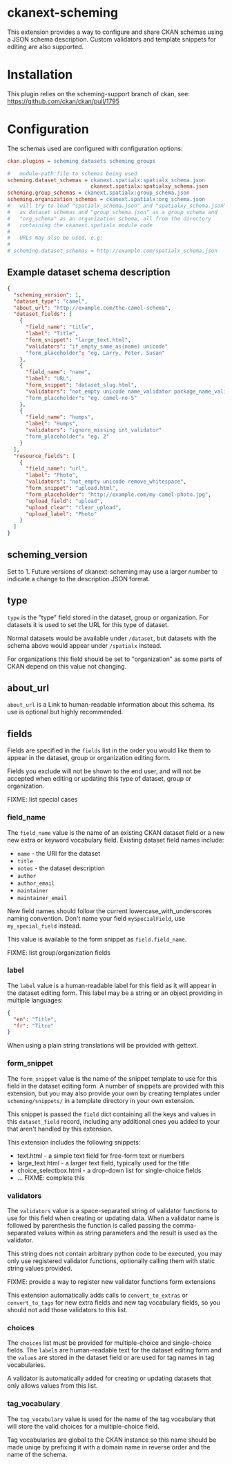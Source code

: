 ckanext-scheming
================

This extension provides a way to configure and share
CKAN schemas using a JSON schema description. Custom
validators and template snippets for editing are also
supported.


Installation
============

This plugin relies on the scheming-support branch
of ckan, see: https://github.com/ckan/ckan/pull/1795


Configuration
=============

The schemas used are configured with configuration options:

```ini
ckan.plugins = scheming_datasets scheming_groups

#   module-path:file to schemas being used
scheming.dataset_schemas = ckanext.spatialx:spatialx_schema.json
                           ckanext.spatialx:spatialxy_schema.json
scheming.group_schemas = ckanext.spatialx:group_schema.json
scheming.organization_schemas = ckanext.spatialx:org_schema.json
#   will try to load "spatialx_schema.json" and "spatialxy_schema.json"
#   as dataset schemas and "group_schema.json" as a group schema and
#   "org_schema" as an organization schema, all from the directory
#   containing the ckanext.spatialx module code
#
#   URLs may also be used, e.g:
#
# scheming.dataset_schemas = http://example.com/spatialx_schema.json
```


Example dataset schema description
----------------------------------

```json
{
  "scheming_version": 1,
  "dataset_type": "camel",
  "about_url": "http://example.com/the-camel-schema",
  "dataset_fields": [
    {
      "field_name": "title",
      "label": "Title",
      "form_snippet": "large_text.html",
      "validators": "if_empty_same_as(name) unicode"
      "form_placeholder": "eg. Larry, Peter, Susan"
    },
    {
      "field_name": "name",
      "label": "URL",
      "form_snippet": "dataset_slug.html",
      "validators": "not_empty unicode name_validator package_name_validator"
      "form_placeholder": "eg. camel-no-5"
    },
    {
      "field_name": "humps",
      "label": "Humps",
      "validators": "ignore_missing int_validator"
      "form_placeholder": "eg. 2"
    }
  ],
  "resource_fields": [
    {
      "field_name": "url",
      "label": "Photo",
      "validators": "not_empty unicode remove_whitespace",
      "form_snippet": "upload.html",
      "form_placeholder": "http://example.com/my-camel-photo.jpg",
      "upload_field": "upload",
      "upload_clear": "clear_upload",
      "upload_label": "Photo"
    }
  ]
}
```


scheming_version
----------------

Set to 1. Future versions of ckanext-scheming may use a larger
number to indicate a change to the description JSON format.

type
----

`type` is the "type" field stored in the dataset, group or organization.
For datasets it is used to set the URL for this type of dataset.

Normal datasets would be available under `/dataset`, but datasets with
the schema above would appear under `/spatialx` instead.

For organizations this field should be set to "organization" as some
parts of CKAN depend on this value not changing.


about_url
---------

`about_url` is a Link to human-readable information about this schema.
Its use is optional but highly recommended.


fields
------

Fields are specified in the `fields` list in the order you
would like them to appear in the dataset, group or organization editing
form.

Fields you exclude will not be shown to the end user, and will not
be accepted when editing or updating this type of dataset, group or
organization.

FIXME: list special cases


### field_name

The `field_name` value is the name of an existing CKAN dataset field
or a new new extra or keyword vocabulary field. Existing dataset field names
include:

* `name` - the URI for the dataset
* `title`
* `notes` - the dataset description
* `author`
* `author_email`
* `maintainer`
* `maintainer_email`

New field names should follow the current lowercase_with_underscores
 naming convention. Don't name your field `mySpecialField`, use
 `my_special_field` instead.

This value is available to the form snippet as `field.field_name`.

FIXME: list group/organization fields


### label

The `label` value is a human-readable label for this field as
it will appear in the dataset editing form.
This label may be a string or an object providing in multiple
languages:

```json
{
  "en": "Title",
  "fr": "Titre"
}
```

When using a plain string translations will be provided with gettext.


### form_snippet

The `form_snippet` value is the name of the snippet template to
use for this field in the dataset editing form.
A number of snippets are provided with this
extension, but you may also provide your own by creating templates
under `scheming/snippets/` in a template directory in your
own extension.

This snippet is passed the `field` dict containing all the keys and
values in this `dataset_field` record, including any additional ones
you added to your that aren't handled by this extension.


This extension includes the following snippets:

* text.html - a simple text field for free-form text or numbers
* large_text.html - a larger text field, typically used for the title
* choice_selectbox.html - a drop-down list for single-choice fields
* ... FIXME: complete this


### validators

The `validators` value is a space-separated string of validator functions
to use for this field when creating or updating data.
When a validator name is followed by parenthesis the function is called
passing the comma-separated values within as string parameters
and the result is used as the validator.

This string does not contain arbitrary python code to be executed,
you may only use registered validator functions, optionally calling
them with static string values provided.

FIXME: provide a way to register new validator functions form extensions

This extension automatically adds calls to `convert_to_extras` or
`convert_to_tags` for new extra fields and new tag vocabulary fields,
so you should not add those validators to this list.


### choices

The `choices` list must be provided for multiple-choice and
single-choice fields.  The `label`s are human-readable text for
the dataset editing form and the `value`s are stored in
the dataset field or are used for tag names in tag vocabularies.

A validator is automatically added for creating or updating datasets
that only allows values from this list.


### tag_vocabulary

The `tag_vocabulary` value is used for the name of the tag vocabulary
that will store the valid choices for a multiple-choice field.

Tag vocabularies are global to the CKAN instance so this name should
be made uniqe by prefixing it with a domain name in reverse order
and the name of the schema.


